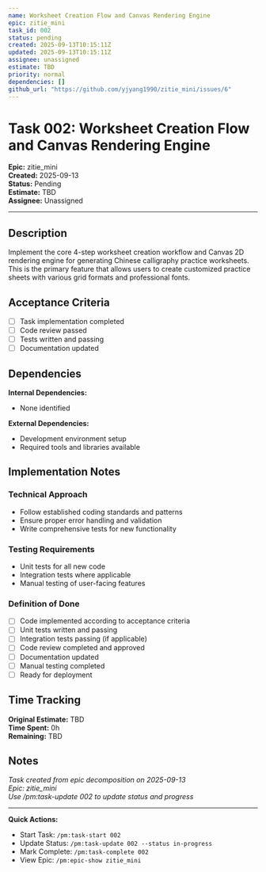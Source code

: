 ```yaml
---
name: Worksheet Creation Flow and Canvas Rendering Engine
epic: zitie_mini
task_id: 002
status: pending
created: 2025-09-13T10:15:11Z
updated: 2025-09-13T10:15:11Z
assignee: unassigned
estimate: TBD
priority: normal
dependencies: []
github_url: "https://github.com/yjyang1990/zitie_mini/issues/6"
---
```


# Task 002: Worksheet Creation Flow and Canvas Rendering Engine

**Epic:** zitie_mini  
**Created:** 2025-09-13  
**Status:** Pending  
**Estimate:** TBD  
**Assignee:** Unassigned  

---

## Description

Implement the core 4-step worksheet creation workflow and Canvas 2D rendering engine for generating Chinese calligraphy practice worksheets. This is the primary feature that allows users to create customized practice sheets with various grid formats and professional fonts.

## Acceptance Criteria

- [ ] Task implementation completed
- [ ] Code review passed
- [ ] Tests written and passing
- [ ] Documentation updated

## Dependencies

**Internal Dependencies:**
- None identified

**External Dependencies:**
- Development environment setup
- Required tools and libraries available

## Implementation Notes

### Technical Approach
- Follow established coding standards and patterns
- Ensure proper error handling and validation
- Write comprehensive tests for new functionality

### Testing Requirements
- Unit tests for all new code
- Integration tests where applicable
- Manual testing of user-facing features

### Definition of Done
- [ ] Code implemented according to acceptance criteria
- [ ] Unit tests written and passing
- [ ] Integration tests passing (if applicable)
- [ ] Code review completed and approved
- [ ] Documentation updated
- [ ] Manual testing completed
- [ ] Ready for deployment

## Time Tracking

**Original Estimate:** TBD  
**Time Spent:** 0h  
**Remaining:** TBD  

## Notes

*Task created from epic decomposition on 2025-09-13*  
*Epic: zitie_mini*  
*Use /pm:task-update 002 to update status and progress*

---

**Quick Actions:**
- Start Task: `/pm:task-start 002`
- Update Status: `/pm:task-update 002 --status in-progress`
- Mark Complete: `/pm:task-complete 002`
- View Epic: `/pm:epic-show zitie_mini`
